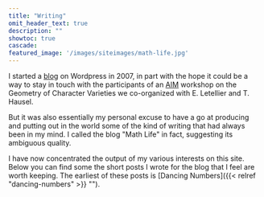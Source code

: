 ```yaml
---
title: "Writing"
omit_header_text: true
description: ""
showtoc: true
cascade:
featured_image: '/images/siteimages/math-life.jpg'
---
```


I started a [blog](https://frvillegas.wordpress.com/) on Wordpress in
2007, in part with the hope it could be a way to stay in touch with
the participants of an [AIM](https://aimath.org/ "AIM") workshop on
the Geometry of Character Varieties we co-organized with E. Letellier
and T. Hausel.

 But it was also essentially my personal excuse to have a go at
producing and putting out in the world some of the kind of writing
that had always been in my mind. I called the blog "Math Life" in
fact, suggesting its ambiguous quality.

I have now concentrated the output of my various interests on this
site. Below you can find some the short posts I wrote for the blog
that I feel are worth keeping. The earliest of these posts is [Dancing
Numbers]({{< relref "dancing-numbers" >}} "").



